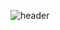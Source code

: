 ![header](https://capsule-render.vercel.app/api?type=rect&color=0:757f8f,100:3365b5&height=150&text=Nakyoung's%20github)
